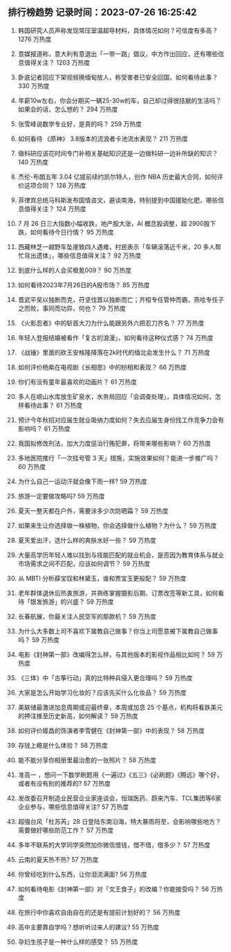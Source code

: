 
## 排行榜趋势 记录时间：2023-07-26 16:25:42
  
  1. 韩国研究人员声称发现常压室温超导材料，具体情况如何？可信度有多高？ 1276 万热度
    
  2. 意媒报道称，意大利有意退出「一带一路」倡议，中方作出回应，还有哪些信息值得关注？ 1203 万热度
    
  3. 卧底记者回应下架视频换缅甸放人，称受害者已安全回国，如何看待此事？ 330 万热度
    
  4. 年薪10w左右，你会分期买一辆25-30w的车，自己却过得很拮据的生活吗？如果会的话，怎么想的？ 294 万热度
    
  5. 张雪峰说数学专业好，是真的吗？ 259 万热度
    
  6. 如何看待 《原神》 3.8版本的流浪者卡池流水表现？ 211 万热度
    
  7. 做科研应该花时间专门补相关基础知识还是一边做科研一边补所缺的知识？ 140 万热度
    
  8. 杰伦-布朗五年 3.04 亿提前续约凯尔特人，创作 NBA 历史最大合同，如何评价这项合同？ 128 万热度
    
  9. 菲律宾总统马科斯发布国情咨文，避谈南海，特别提到中国援助化肥，哪些信息值得关注？ 124 万热度
    
  10. 7 月 26 日三大指数小幅收跌，地产股大涨，AI 概念股调整，超 2900股下跌，如何看待今日行情？ 95 万热度
    
  11. 西藏林芝一越野车坠崖致四人遇难，村民表示「车辆滚落近千米，20 多人帮忙背出遗体」，哪些信息值得关注？ 92 万热度
    
  12. 到底什么样的人会买极氪009？ 90 万热度
    
  13. 如何看待2023年7月26日的A股市场？ 85 万热度
    
  14. 晋武平吴以独断而克，苻坚伐晋以独断而亡；齐桓专任管仲而霸，燕哙专任子之而败，事同而功异，何也？ 79 万热度
    
  15. 《火影忍者》中的斩首大刀为什么能跟另外六把忍刀齐名？ 77 万热度
    
  16. 年轻人登报结婚被看作「复古的浪漫」，如何看待这种仪式感？ 74 万热度
    
  17. 《战锤》里面的砍王安格隆降落在2k时代的缅北会发生什么？ 71 万热度
    
  18. 如何评价杨紫在电视剧《长相思》中的扮相和表现？ 66 万热度
    
  19. 你们有没有童年最喜欢的动画片？ 61 万热度
    
  20. 多人在崂山水库放生矿泉水，水务局回应「会调查处理」，具体情况如何，怎样看待此事？ 61 万热度
    
  21. 预计今年秋招对应届生就业吸纳力度如何？失去应届生身份找工作竞争力会有影响吗？ 61 万热度
    
  22. 我国拟修改刑法，加大力度惩治行贿犯罪，将带来哪些影响？ 60 万热度
    
  23. 多地医院推行「一次挂号管 3 天」措施，实施效果如何？能进一步推广吗？ 60 万热度
    
  24. 为什么自己一运动汗就会像下雨一样? 59 万热度
    
  25. 旅游一定要做攻略吗? 59 万热度
    
  26. 夏天一整天都在户外，需要涂多少次防晒霜？ 59 万热度
    
  27. 如果来生让你选择做一株植物，你会选择做什么植物？为什么？ 59 万热度
    
  28. 夏天爱出汗，选什么样的爽肤水好一些？ 59 万热度
    
  29. 大量高学历年轻人难以找到与技能匹配的就业机会，是否因为教育体系与就业市场需求之间不匹配，应该如何调节？ 59 万热度
    
  30. 从 MBTI 分析薛宝钗和林黛玉，谁和贾宝玉更般配？ 59 万热度
    
  31. 老年群体退休后热衷旅游，并熟练掌握摄影后期、订票改签等新工具，如何看待「银发旅游」的兴盛？ 59 万热度
    
  32. 长春航展，你最关注人民空军的那款机？ 59 万热度
    
  33. 为什么大多数上司不喜欢下属教自己做事？你当上司愿意被下属教自己做事吗？ 59 万热度
    
  34. 电影《封神第一部》改编得怎么样，与其他版本的影视作品相比如何？ 59 万热度
    
  35. 《三体》中「古筝行动」真的比特种兵侵入更合理吗？ 59 万热度
    
  36. 大家是怎么开始学习化妆的？应该先买什么化妆品？ 59 万热度
    
  37. 美联储最激进加息周期或迎最终章，本周或加息 25 个基点，机构将看跌美元的押注推至历史新高，如何解读？ 59 万热度
    
  38. 如何评价姬昌的饰演者李雪健在《封神第一部》中的表现？ 58 万热度
    
  39. 存钱上瘾是什么体验？ 58 万热度
    
  40. 能不能分享你相册里最治愈的一张照片？ 58 万热度
    
  41. 准高一 ，想问一下数学刷题用《一遍过》《五三》《必刷题》《腾远》哪个好，或者有没有别的推荐的? 57 万热度
    
  42. 发改委召开制造业民营企业家座谈会，恒瑞医药、蔚来汽车、TCL集团等6家企业参与，哪些信息值得关注? 57 万热度
    
  43. 超强台风「杜苏芮」28 日登陆东南沿海，特大暴雨将至，会影响哪些地方？需要做好哪些防范工作？ 57 万热度
    
  44. 多年不联系的大学同学突然加你微信借钱，借不借，借多少？ 57 万热度
    
  45. 云南的夏天热不热? 57 万热度
    
  46. 你曾经吃到什么东西，让你泪流满面? 56 万热度
    
  47. 如何看待电影《封神第一部》对「文王食子」的改编？你能接受吗？ 56 万热度
    
  48. 在旅行中你喜欢自由自在的还是有提前计划好的？ 56 万热度
    
  49. 高中主要靠自学吗？想听听过来人的建议? 55 万热度
    
  50. 孕妇生孩子是一种什么样的感受？ 55 万热度
    